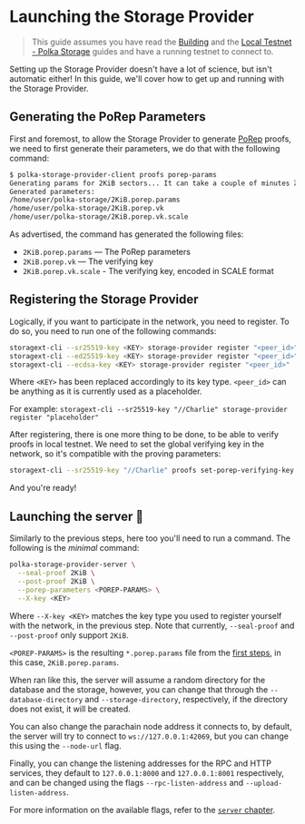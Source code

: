 # Launching the Storage Provider

> This guide assumes you have read the [Building](./building/index.md)
> and the [Local Testnet - Polka Storage](./local-testnet.md) guides
> and have a running testnet to connect to.

Setting up the Storage Provider doesn't have a lot of science, but isn't automatic either!
In this guide, we'll cover how to get up and running with the Storage Provider.

## Generating the PoRep Parameters

First and foremost, to allow the Storage Provider to generate [PoRep](https://docs.filecoin.io/basics/the-blockchain/proofs#proof-of-replication-porep) proofs,
we need to first generate their parameters, we do that with the following command:

```bash
$ polka-storage-provider-client proofs porep-params
Generating params for 2KiB sectors... It can take a couple of minutes ⌛
Generated parameters:
/home/user/polka-storage/2KiB.porep.params
/home/user/polka-storage/2KiB.porep.vk
/home/user/polka-storage/2KiB.porep.vk.scale
```

As advertised, the command has generated the following files:

* `2KiB.porep.params` — The PoRep parameters
* `2KiB.porep.vk` — The verifying key
* `2KiB.porep.vk.scale` - The verifying key, encoded in SCALE format

## Registering the Storage Provider

Logically, if you want to participate in the network, you need to register.
To do so, you need to run one of the following commands:

```bash
storagext-cli --sr25519-key <KEY> storage-provider register "<peer_id>"
storagext-cli --ed25519-key <KEY> storage-provider register "<peer_id>"
storagext-cli --ecdsa-key <KEY> storage-provider register "<peer_id>"
```

Where `<KEY>` has been replaced accordingly to its key type.
`<peer_id>` can be anything as it is currently used as a placeholder.

For example: `storagext-cli --sr25519-key "//Charlie" storage-provider register "placeholder"`

After registering, there is one more thing to be done, to be able to verify proofs in local testnet.
We need to set the global verifying key in the network, so it's compatible with the proving parameters:

```bash
storagext-cli --sr25519-key "//Charlie" proofs set-porep-verifying-key @2KiB.porep.vk.scale
```

And you're ready!

## Launching the server 🚀

Similarly to the previous steps, here too you'll need to run a command.
The following is the *minimal* command:

```bash
polka-storage-provider-server \
  --seal-proof 2KiB \
  --post-proof 2KiB \
  --porep-parameters <POREP-PARAMS> \
  --X-key <KEY>
```

Where `--X-key <KEY>` matches the key type you used to register yourself with the network, in the previous step.
Note that currently, `--seal-proof` and `--post-proof` only support `2KiB`.

`<POREP-PARAMS>` is the resulting `*.porep.params` file from the [first steps](#generating-the-porep-parameters),
in this case, `2KiB.porep.params`.

When ran like this, the server will assume a random directory for the database and the storage, however,
you can change that through the `--database-directory` and `--storage-directory`, respectively,
if the directory does not exist, it will be created.

You can also change the parachain node address it connects to,
by default, the server will try to connect to `ws://127.0.0.1:42069`,
but you can change this using the `--node-url` flag.

Finally, you can change the listening addresses for the RPC and HTTP services,
they default to `127.0.0.1:8000` and `127.0.0.1:8001` respectively,
and can be changed using the flags `--rpc-listen-address` and `--upload-listen-address`.

For more information on the available flags, refer to the [`server` chapter](../storage-provider-cli/server.md).
